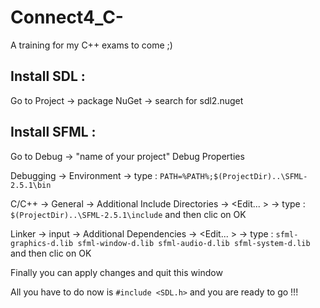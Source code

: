 # Connect4_C-
A training for my C++ exams to come ;)

## Install SDL :
Go to Project -> package NuGet -> search for sdl2.nuget

## Install SFML :
Go to Debug -> "name of your project" Debug Properties

Debugging -> Environment -> type : `PATH=%PATH%;$(ProjectDir)..\SFML-2.5.1\bin`

C/C++ -> General -> Additional Include Directories -> <Edit... > -> type : `$(ProjectDir)..\SFML-2.5.1\include` 
and then clic on OK

Linker -> input -> Additional Dependencies -> <Edit... > -> type : 
`sfml-graphics-d.lib
sfml-window-d.lib
sfml-audio-d.lib
sfml-system-d.lib` 
and then clic on OK

Finally you can apply changes and quit this window

All you have to do now is `#include <SDL.h>` and you are ready to go !!!
